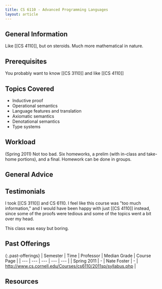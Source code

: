 ```yaml
---
title: CS 6110 - Advanced Programming Languages
layout: article
---
```


## General Information

Like [[CS 4110]], but on steroids. Much more mathematical in nature.

## Prerequisites

You probably want to know [[CS 3110]] and like [[CS 4110]]

## Topics Covered

 - Inductive proof
 - Operational semantics
 - Language features and translation
 - Axiomatic semantics
 - Denotational semantics
 - Type systems

## Workload

(Spring 2011) Not too bad. Six homeworks, a prelim (with in-class and take-home portions), and a final. Homework can be done in groups.

## General Advice

## Testimonials

I took [[CS 3110]] and CS 6110. I feel like this course was "too much information," and I would have been happy with just [[CS 4110]] instead, since some of the proofs were tedious and some of the topics went a bit over my head.

This class was easy but boring.

## Past Offerings

{:.past-offerings}
| Semester | Time | Professor | Median Grade | Course Page |
| --- | --- | --- | --- | --- |
| Spring 2011 | - | Nate Foster | - | <http://www.cs.cornell.edu/Courses/cs6110/2011sp/syllabus.php> |

## Resources

